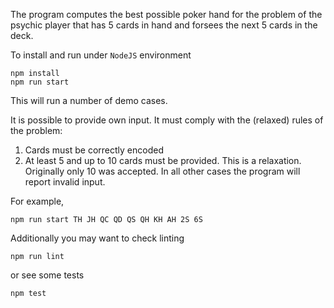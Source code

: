 The program computes the best possible poker hand
for the problem of the psychic player that has 5 cards
in hand and forsees the next 5 cards in the deck.

To install and run under `NodeJS` environment
```
npm install
npm run start
```
This will run a number of demo cases.

It is possible to provide own input. It must comply
with the (relaxed) rules of the problem:
1. Cards must be correctly encoded
2. At least 5 and up to 10 cards must be provided.
   This is a relaxation. Originally only 10 was accepted.
In all other cases the program will report invalid input.

For example,
```
npm run start TH JH QC QD QS QH KH AH 2S 6S
```

Additionally you may want to check linting
```
npm run lint
```
or see some tests
```
npm test
```